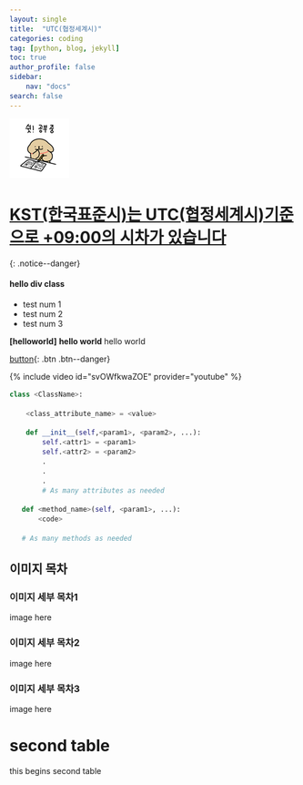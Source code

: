 ```yaml
---
layout: single
title:  "UTC(협정세계시)"
categories: coding
tag: [python, blog, jekyll]
toc: true
author_profile: false
sidebar:
    nav: "docs"
search: false
---
```


<img src="/img/retrieverStudy.png" alt="retrieverStudy" style="zoom:50%;" />

# [KST(한국표준시)는 UTC(협정세계시)기준으로 +09:00의 시차가 있습니다](https://time.is/ko/UTC)
{: .notice--danger}

<div class="notice--success">
<h4>hello div class</h4>
<ul>
    <li>test num 1</li>
    <li>test num 2</li>
    <li>test num 3</li>
</ul>
</div>

**[helloworld]**
**hello world**
hello world

[button](https://google.com){: .btn .btn--danger}

{% include video id="svOWfkwaZOE" provider="youtube" %}

```python
class <ClassName>:

    <class_attribute_name> = <value>

    def __init__(self,<param1>, <param2>, ...):
        self.<attr1> = <param1>
        self.<attr2> = <param2>
        .
        .
        .
        # As many attributes as needed
    
   def <method_name>(self, <param1>, ...):
       <code>
       
   # As many methods as needed
```

## 이미지 목차
### 이미지 세부 목차1
image here
### 이미지 세부 목차2
image here
### 이미지 세부 목차3
image here



# second table
this begins second table
